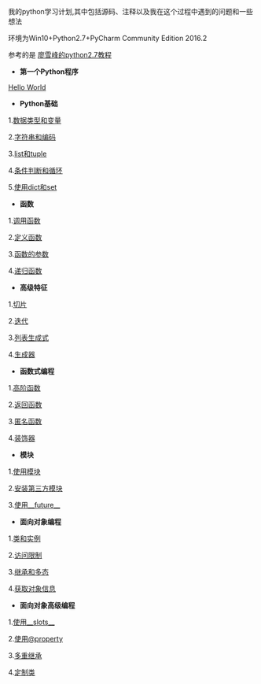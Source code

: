 我的python学习计划,其中包括源码、注释以及我在这个过程中遇到的问题和一些想法

环境为Win10+Python2.7+PyCharm Community Edition 2016.2

参考的是 [廖雪峰的python2.7教程](http://www.liaoxuefeng.com/wiki/001374738125095c955c1e6d8bb493182103fac9270762a000)

* **第一个Python程序**

[Hello World](https://github.com/marktony/MyPythonLearnProject/blob/master/hello.py)
* **Python基础**

1.[数据类型和变量](https://github.com/marktony/MyPythonLearnProject/blob/master/base.py)

2.[字符串和编码](https://github.com/marktony/MyPythonLearnProject/blob/master/string_and_encoding.py)

3.[list和tuple](https://github.com/marktony/MyPythonLearnProject/blob/master/list_and_tuple.py)

4.[条件判断和循环](https://github.com/marktony/MyPythonLearnProject/blob/master/condition_and_loop.py)

5.[使用dict和set](https://github.com/marktony/MyPythonLearnProject/blob/master/dict_and_set.py)

* **函数**

1.[调用函数](https://github.com/marktony/MyPythonLearnProject/blob/master/use_function.py)

2.[定义函数](https://github.com/marktony/MyPythonLearnProject/blob/master/define_function.py)

3.[函数的参数](https://github.com/marktony/MyPythonLearnProject/blob/master/argument_of_func.py)

4.[递归函数](https://github.com/marktony/MyPythonLearnProject/blob/master/recurrence_func.py)

* **高级特征**

1.[切片](https://github.com/marktony/MyPythonLearnProject/blob/master/slice.py)

2.[迭代](https://github.com/marktony/MyPythonLearnProject/blob/master/iteration.py)

3.[列表生成式](https://github.com/marktony/MyPythonLearnProject/blob/master/list_comprehension.py)

4.[生成器](https://github.com/marktony/MyPythonLearnProject/blob/master/generator.py)

* **函数式编程**

1.[高阶函数](https://github.com/marktony/MyPythonLearnProject/blob/master/higher_order_function.py)

2.[返回函数](https://github.com/marktony/MyPythonLearnProject/blob/master/return_func.py)

3.[匿名函数](https://github.com/marktony/MyPythonLearnProject/blob/master/anonymous_func.py)

4.[装饰器](https://github.com/marktony/MyPythonLearnProject/blob/master/decorator.py)

* **模块**

1.[使用模块](https://github.com/marktony/MyPythonLearnProject/blob/master/use_module.py)

2.[安装第三方模块](https://github.com/marktony/MyPythonLearnProject/blob/master/install_module.py)

3.[使用__future__](https://github.com/marktony/MyPythonLearnProject/blob/master/use_future.py)

* **面向对象编程**

1.[类和实例](https://github.com/marktony/MyPythonLearnProject/blob/master/class_and_instance.py)

2.[访问限制](https://github.com/marktony/MyPythonLearnProject/blob/master/limited_access.py)

3.[继承和多态](https://github.com/marktony/MyPythonLearnProject/blob/master/inheritance_and_polymorphism.py)

4.[获取对象信息](https://github.com/marktony/MyPythonLearnProject/blob/master/get_info_of_obj.py)

* **面向对象高级编程**

1.[使用__slots__](https://github.com/marktony/MyPythonLearnProject/blob/master/use_slots.py)

2.[使用@property](https://github.com/marktony/MyPythonLearnProject/blob/master/use_@property.py)

3.[多重继承](https://github.com/marktony/MyPythonLearnProject/blob/master/multiple_inheritance.py)

4.[定制类](https://github.com/marktony/MyPythonLearnProject/blob/master/customed_class.py)